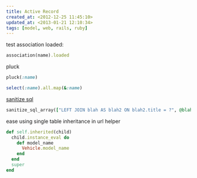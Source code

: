 ```yaml
---
title: Active Record
created_at: <2012-12-25 11:45:10>
updated_at: <2013-01-21 12:10:34>
tags: [model, web, rails, ruby]
---
```


test association loaded:

```ruby
association(name).loaded
```

pluck

```ruby
pluck(:name)

select(:name).all.map(&:name)
```

[sanitize sql](http://stackoverflow.com/a/1723844/667158)

```ruby
sanitize_sql_array(["LEFT JOIN blah AS blah2 ON blah2.title = ?", @blah.title])
```

ease using single table inheritance in url helper

```ruby
def self.inherited(child)
  child.instance_eval do
    def model_name
      Vehicle.model_name
    end
  end
  super
end
```

